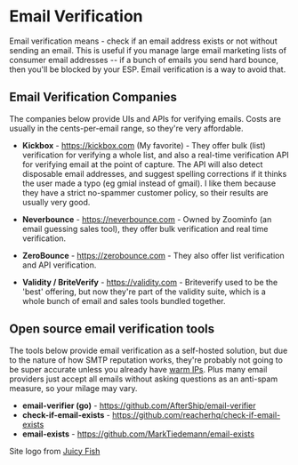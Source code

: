 # Email Verification

Email verification means - check if an email address exists or not without sending an email. This is useful if you manage large email marketing lists of consumer email addresses -- if a bunch of emails you send hard bounce, then you'll be blocked by your ESP. Email verification is a way to avoid that.

## Email Verification Companies

The companies below provide UIs and APIs for verifying emails. Costs are usually in the cents-per-email range, so they're very affordable.

- **Kickbox** - https://kickbox.com (My favorite) - They offer bulk (list) verification for verifying a whole list, and also a real-time verification API for verifying email at the point of capture. The API will also detect disposable email addresses, and suggest spelling corrections if it thinks the user made a typo (eg gmial instead of gmail). I like them because they have a strict no-spammer customer policy, so their results are usually very good.

- **Neverbounce** - https://neverbounce.com - Owned by Zoominfo (an email guessing sales tool), they offer bulk verification and real time verification.

- **ZeroBounce** - https://zerobounce.com - They also offer list verification and API verification.

- **Validity / BriteVerify** - https://validity.com - Briteverify used to be the 'best' offering, but now they're part of the validity suite, which is a whole bunch of email and sales tools bundled together.

## Open source email verification tools

The tools below provide email verification as a self-hosted solution, but due to the nature of how SMTP reputation works, they're probably not going to be super accurate unless you already have [warm IPs](https://blog.kickbox.com/what-is-ip-warming-why-is-it-important/). Plus many email providers just accept all emails without asking questions as an anti-spam measure, so your milage may vary.

- **email-verifier (go)** - https://github.com/AfterShip/email-verifier
- **check-if-email-exists** - https://github.com/reacherhq/check-if-email-exists
- **email-exists** - https://github.com/MarkTiedemann/email-exists



Site logo from [Juicy Fish](https://www.flaticon.com/authors/juicy-fish)

